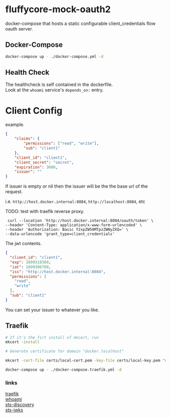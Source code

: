 # fluffycore-mock-oauth2

docker-compose that hosts a static configurable client_credentials flow oauth server.  

## Docker-Compose

```bash
docker-compose up - ./docker-compose.yml -d
```
## Health Check

The healthcheck is self contained in the dockerfile.  
Look at the ```whoami``` service's ```depends_on:``` entry.  

# Client Config

example.
```json
{
	"claims": {
		"permissions": ["read", "write"],
		"sub": "client1"
	},
	"client_id": "client1",
	"client_secret": "secret",
	"expiration": 3600,
	"issuer": ""
}
```

If issuer is empty or nil then the issuer will be the the base url of the request.

i.e. ```http://host.docker.internal:8084```, ```http://localhost:8084```, etc

TODO: test with traefik reverse proxy.

```curl
 curl --location 'http://host.docker.internal:8084/oauth/token' \
--header 'Content-Type: application/x-www-form-urlencoded' \
--header 'Authorization: Basic Y2xpZW50MTpzZWNyZXQ=' \
--data-urlencode 'grant_type=client_credentials'
```

The jwt contents.
```json
{
  "client_id": "client1",
  "exp": 1699310389,
  "iat": 1699306789,
  "iss": "http://host.docker.internal:8084",
  "permissions": [
    "read",
    "write"
  ],
  "sub": "client1"
}
```

You can set your issuer to whatever you like.

## Traefik

```bash
# If it's the firt install of mkcert, run
mkcert -install

# Generate certificate for domain "docker.localhost"

mkcert -cert-file certs/local-cert.pem -key-file certs/local-key.pem "docker.localhost" "*.docker.localhost"  

docker-compose up - ./docker-compose.traefik.yml -d
```


### links

[traefik](https://traefik.docker.localhost/)  
[whoami](https://whoami.docker.localhost/)  
[sts-discovery](https://sts.docker.localhost/.well-known/openid-configuration)  
[sts-jwks](http://sts.docker.localhost/.well-known/jwks)  
